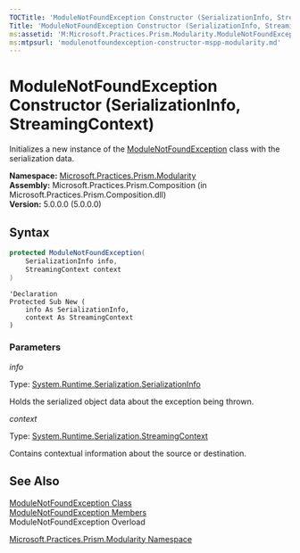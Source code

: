 ```yaml
---
TOCTitle: 'ModuleNotFoundException Constructor (SerializationInfo, StreamingContext)'
Title: 'ModuleNotFoundException Constructor (SerializationInfo, StreamingContext) (Microsoft.Practices.Prism.Modularity)'
ms:assetid: 'M:Microsoft.Practices.Prism.Modularity.ModuleNotFoundException.\#ctor(System.Runtime.Serialization.SerializationInfo,System.Runtime.Serialization.StreamingContext)'
ms:mtpsurl: 'modulenotfoundexception-constructor-mspp-modularity.md'
---
```



# ModuleNotFoundException Constructor (SerializationInfo, StreamingContext)

Initializes a new instance of the [ModuleNotFoundException](/patterns-practices/reference/modulenotfoundexception-class-mspp-modularity) class with the serialization data.

**Namespace:** [Microsoft.Practices.Prism.Modularity](/patterns-practices/reference/mspp-modularity-namespace)  
**Assembly:** Microsoft.Practices.Prism.Composition (in Microsoft.Practices.Prism.Composition.dll)  
**Version:** 5.0.0.0 (5.0.0.0)

## Syntax

```C#
protected ModuleNotFoundException(
	SerializationInfo info,
	StreamingContext context
)
```

```VB
'Declaration
Protected Sub New ( 
	info As SerializationInfo,
	context As StreamingContext
)
```

### Parameters

*info* 
 
   Type: [System.Runtime.Serialization.SerializationInfo](http://msdn.microsoft.com/en-us/library/a9b6042e)
	
   Holds the serialized object data about the exception being thrown.

*context*

   Type: [System.Runtime.Serialization.StreamingContext](http://msdn.microsoft.com/en-us/library/t16abws5)
	
   Contains contextual information about the source or destination.

## See Also

[ModuleNotFoundException Class](/patterns-practices/reference/modulenotfoundexception-class-mspp-modularity)  
[ModuleNotFoundException Members](/patterns-practices/reference/modulenotfoundexception-members-mspp-modularity)  
ModuleNotFoundException Overload

[Microsoft.Practices.Prism.Modularity Namespace](/patterns-practices/reference/mspp-modularity-namespace)  